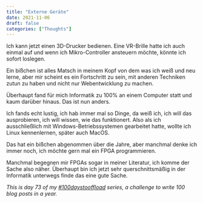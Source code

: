 ```yaml
---
title: "Externe Geräte"
date: 2021-11-06
draft: false
categories: ["Thoughts"]
---
```

Ich kann jetzt einen 3D-Drucker bedienen. Eine VR-Brille hatte ich auch einmal auf und wenn ich Mikro-Controller ansteuern möchte, könnte ich sofort loslegen.

Ein bißchen ist alles Matsch in meinem Kopf von dem was ich weiß und neu lerne, aber mir scheint es ein Fortschritt zu sein, mit anderen Techniken zutun zu haben und nicht nur Webentwicklung zu machen.

Überhaupt fand für mich Informatik zu 100% an einem Computer statt und kaum darüber hinaus. Das ist nun anders.

Ich fands echt lustig, ich hab immer mal so Dinge, da weiß ich, ich will das ausprobieren, ich will wissen, wie das funktionert. Also als ich ausschließlich mit Windows-Betriebssystemen gearbeitet hatte, wollte ich Linux kennenlernen, später auch MacOS.

Das hat ein bißchen abgenommen über die Jahre, aber manchmal denke ich immer noch, ich möchte gern mal ein FPGA programmieren.

Manchmal begegnen mir FPGAs sogar in meiner Literatur, ich komme der Sache also näher. Überhaupt bin ich jetzt sehr querschnittsmäßig in der Informatik unterwegs finde das eine gute Sache.

_This is day 73 of my [#100daystooffload](https://100daystooffload.com/) series, a challenge to write 100 blog posts in a year._